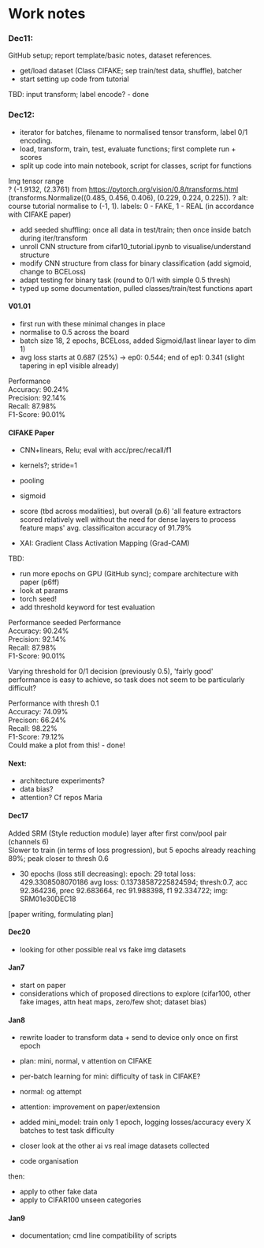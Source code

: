 # Work notes

### Dec11:  
GitHub setup; report template/basic notes, dataset references. 

- get/load dataset (Class CIFAKE; sep train/test data, shuffle), batcher  
- start setting up code from tutorial  

TBD: input transform; label encode? - done

### Dec12:  
- iterator for batches, filename to normalised tensor transform, label 0/1 encoding. 
- load, transform, train, test, evaluate functions; first complete run + scores
- split up code into main notebook, script for classes, script for functions

Img tensor range   
? (-1.9132, (2.3761) from https://pytorch.org/vision/0.8/transforms.html (transforms.Normalize((0.485, 0.456, 0.406), (0.229, 0.224, 0.225)). 
? alt: course tutorial normalise to (-1, 1). 
labels: 0 - FAKE, 1 - REAL (in accordance with CIFAKE paper)

- add seeded shuffling: once all data in test/train; then once inside batch during iter/transform   
- unroll CNN structure from cifar10_tutorial.ipynb to visualise/understand structure 
- modify CNN structure from class for binary classification (add sigmoid, change to BCELoss)  
- adapt testing for binary task (round to 0/1 with simple 0.5 thresh)  
- typed up some documentation, pulled classes/train/test functions apart

#### V01.01  
- first run with these minimal changes in place    
- normalise to 0.5 across the board  
- batch size 18, 2 epochs, BCELoss, added Sigmoid/last linear layer to dim 1)    
- avg loss starts at 0.687 (25%) -> ep0:  0.544; end of ep1: 0.341 (slight tapering in ep1 visible already)

Performance  
Accuracy: 90.24%  
Precision: 92.14%  
Recall: 87.98%  
F1-Score: 90.01%  


#### CIFAKE Paper
- CNN+linears, Relu; eval with acc/prec/recall/f1  
- kernels?; stride=1  
- pooling  
- sigmoid  
- score (tbd across modalities), but overall (p.6) 'all feature extractors scored relatively well without the need for dense layers to process feature maps' avg. classificaiton accuracy of 91.79%  

- XAI: Gradient Class Activation Mapping (Grad-CAM)  

TBD: 
- run more epochs on GPU (GitHub sync); compare architecture with paper (p6ff)  
- look at params  
- torch seed!
- add threshold keyword for test evaluation 

Performance seeded
Performance  
Accuracy: 90.24%  
Precision: 92.14%  
Recall: 87.98%  
F1-Score: 90.01%  

Varying threshold for 0/1 decision (previously 0.5), 'fairly good' performance is easy to achieve, so task does not seem to be particularly difficult?

Performance with thresh 0.1  
Accuracy: 74.09%  
Precison: 66.24%  
Recall: 98.22%  
F1-Score: 79.12%  
Could make a plot from this! - done!

#### Next:
- architecture experiments?
- data bias?
- attention? Cf repos Maria 

#### Dec17  
Added SRM (Style reduction module) layer after first conv/pool pair (channels 6)   
Slower to train (in terms of loss progression), but 5 epochs already reaching 89%; peak closer to thresh 0.6

- 30 epochs (loss still decreasing): epoch: 29	total loss: 429.3308508070186	avg loss: 0.13738587225824594; thresh:0.7, acc	92.364236, prec	92.683664, rec	91.988398, f1	92.334722; img: SRM01e30DEC18

[paper writing, formulating plan]

#### Dec20
- looking for other possible real vs fake img datasets

#### Jan7
- start on paper
- considerations which of proposed directions to explore (cifar100, other fake images, attn heat maps, zero/few shot; dataset bias)

#### Jan8
- rewrite loader to transform data + send to device only once on first epoch
- plan: mini, normal, v attention on CIFAKE
- per-batch learning for mini: difficulty of task in CIFAKE?
- normal: og attempt
- attention: improvement on paper/extension

- added mini_model: train only 1 epoch, logging losses/accuracy every X batches to test task difficulty
- closer look at the other ai vs real image datasets collected
- code organisation

then:
- apply to other fake data
- apply to CIFAR100 unseen categories

#### Jan9
- documentation; cmd line compatibility of scripts





